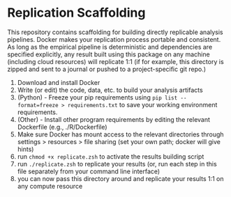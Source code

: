 # Replication Scaffolding

This repository contains scaffolding for building directly replicable analysis pipelines. Docker makes your replication process portable and consistent. As long as the empirical pipeline is deterministic and dependencies are specified explicitly, any result built using this package on any machine (including cloud resources) will replicate 1:1 (if for example, this directory is zipped and sent to a journal or pushed to a project-specific git repo.)


1. Download and install Docker
2. Write (or edit) the code, data, etc. to build your analysis artifacts
3. (Python) - Freeze your pip requirements using `pip list --format=freeze > requirements.txt` to save your working environment requirements.
4. (Other) - Install other program requirements by editing the relevant Dockerfile (e.g., ./R/Dockerfile)
5. Make sure Docker has mount access to the relevant directories through settings > resources > file sharing (set your own path; docker will give hints)
6. run `chmod +x replicate.zsh` to activate the results building script
7. run `./replicate.zsh` to replicate your results (or, run each step in this file separately from your command line interface)
8. you can now pass this directory around and replicate your results 1:1 on any compute resource

